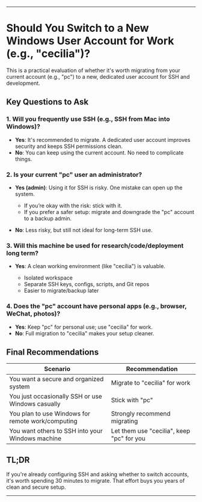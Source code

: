 
---

# Should You Switch to a New Windows User Account for Work (e.g., "cecilia")?

This is a practical evaluation of whether it's worth migrating from your current account (e.g., "pc") to a new, dedicated user account for SSH and development.

## Key Questions to Ask

### 1. Will you frequently use SSH (e.g., SSH from Mac into Windows)?

* **Yes**: It's recommended to migrate. A dedicated user account improves security and keeps SSH permissions clean.
* **No**: You can keep using the current account. No need to complicate things.

### 2. Is your current "pc" user an administrator?

* **Yes (admin)**: Using it for SSH is risky. One mistake can open up the system.

  * If you’re okay with the risk: stick with it.
  * If you prefer a safer setup: migrate and downgrade the "pc" account to a backup admin.
* **No**: Less risky, but still not ideal for long-term SSH use.

### 3. Will this machine be used for research/code/deployment long term?

* **Yes**: A clean working environment (like "cecilia") is valuable.

  * Isolated workspace
  * Separate SSH keys, configs, scripts, and Git repos
  * Easier to migrate/backup later

### 4. Does the "pc" account have personal apps (e.g., browser, WeChat, photos)?

* **Yes**: Keep "pc" for personal use; use "cecilia" for work.
* **No**: Full migration to "cecilia" makes your setup cleaner.

## Final Recommendations

| Scenario                                          | Recommendation                            |
| ------------------------------------------------- | ----------------------------------------- |
| You want a secure and organized system            | Migrate to "cecilia" for work             |
| You just occasionally SSH or use Windows casually | Stick with "pc"                           |
| You plan to use Windows for remote work/computing | Strongly recommend migrating              |
| You want others to SSH into your Windows machine  | Let them use "cecilia", keep "pc" for you |

## TL;DR

If you're already configuring SSH and asking whether to switch accounts, it's worth spending 30 minutes to migrate. That effort buys you years of clean and secure setup.

---

